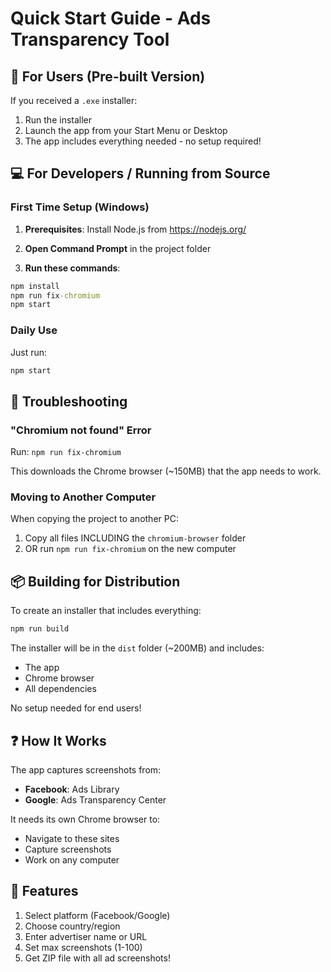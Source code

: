 # Quick Start Guide - Ads Transparency Tool

## 🚀 For Users (Pre-built Version)

If you received a `.exe` installer:
1. Run the installer
2. Launch the app from your Start Menu or Desktop
3. The app includes everything needed - no setup required!

## 💻 For Developers / Running from Source

### First Time Setup (Windows)

1. **Prerequisites**: Install Node.js from https://nodejs.org/

2. **Open Command Prompt** in the project folder

3. **Run these commands**:
```cmd
npm install
npm run fix-chromium
npm start
```

### Daily Use
Just run:
```cmd
npm start
```

## 🔧 Troubleshooting

### "Chromium not found" Error
Run: `npm run fix-chromium`

This downloads the Chrome browser (~150MB) that the app needs to work.

### Moving to Another Computer
When copying the project to another PC:
1. Copy all files INCLUDING the `chromium-browser` folder
2. OR run `npm run fix-chromium` on the new computer

## 📦 Building for Distribution

To create an installer that includes everything:

```cmd
npm run build
```

The installer will be in the `dist` folder (~200MB) and includes:
- The app
- Chrome browser
- All dependencies

No setup needed for end users!

## ❓ How It Works

The app captures screenshots from:
- **Facebook**: Ads Library
- **Google**: Ads Transparency Center

It needs its own Chrome browser to:
- Navigate to these sites
- Capture screenshots
- Work on any computer

## 📝 Features

1. Select platform (Facebook/Google)
2. Choose country/region
3. Enter advertiser name or URL
4. Set max screenshots (1-100)
5. Get ZIP file with all ad screenshots!
